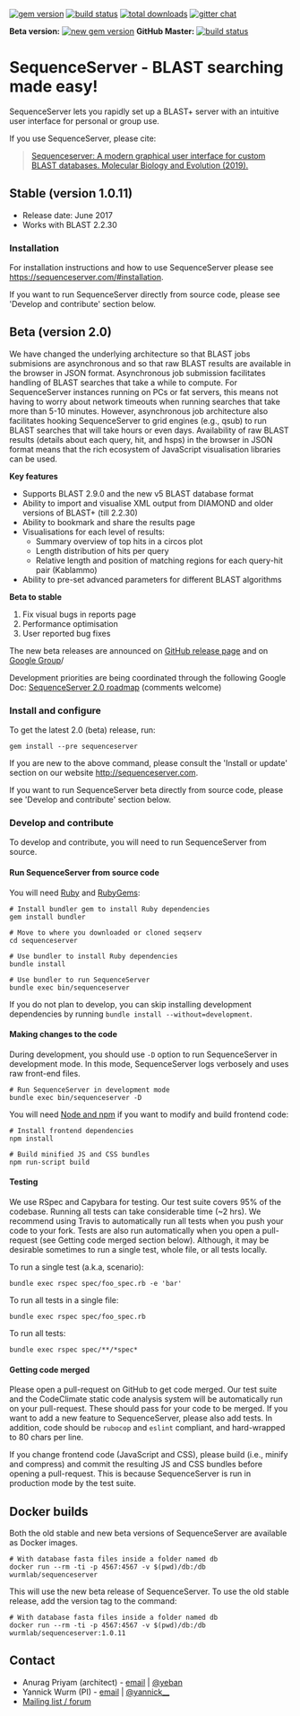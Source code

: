 [![gem version](https://img.shields.io/badge/version-1.0.x%20(old%20stable)-green.svg)](http://rubygems.org/gems/sequenceserver)
[![build status](https://secure.travis-ci.org/wurmlab/sequenceserver.png?branch=1.0.x)](https://travis-ci.org/wurmlab/sequenceserver)
[![total downloads](http://ruby-gem-downloads-badge.herokuapp.com/sequenceserver?type=total&color=brightgreen)](http://rubygems.org/gems/sequenceserver)
[![gitter chat](https://badges.gitter.im/gitterHQ/gitter.png)](https://gitter.im/wurmlab/sequenceserver)

**Beta version:** 
[![new gem version](https://img.shields.io/badge/version-2.0%20(beta)-yellowgreen.svg)](http://rubygems.org/gems/sequenceserver) **GitHub Master:** [![build status](https://secure.travis-ci.org/wurmlab/sequenceserver.png)](https://travis-ci.org/wurmlab/sequenceserver)




<!--[![code climate](https://codeclimate.com/github/wurmlab/sequenceserver/badges/gpa.svg)](https://codeclimate.com/github/wurmlab/sequenceserver)-->
<!--[![coverage](https://codeclimate.com/github/wurmlab/sequenceserver/badges/coverage.svg)](https://codeclimate.com/github/wurmlab/sequenceserver)-->
<!--[![browser matrix](https://saucelabs.com/browser-matrix/yeban.svg)](https://saucelabs.com/u/yeban)-->

# SequenceServer - BLAST searching made easy!

SequenceServer lets you rapidly set up a BLAST+ server with an intuitive user interface for personal or group use.

If you use SequenceServer, please cite:

> [Sequenceserver: A modern graphical user interface for custom BLAST
  databases. Molecular Biology and Evolution
  (2019).](https://doi.org/10.1093/molbev/msz185)


## Stable (version 1.0.11)

- Release date: June 2017
- Works with BLAST 2.2.30

### Installation

For installation instructions and how to use SequenceServer please see
https://sequenceserver.com/#installation.

If you want to run SequenceServer directly from source code, please see
'Develop and contribute' section below.

## Beta (version 2.0)

We have changed the underlying architecture so that BLAST jobs submisions are asynchronous and so that raw BLAST results are available in the browser in JSON format. Asynchronous job submission facilitates handling of BLAST searches that take a while to compute. For SequenceServer instances running on PCs or fat servers, this means not having to worry about network timeouts when running searches that take more than 5-10 minutes. However, asynchronous job architecture also facilitates hooking SequenceServer to grid engines (e.g., qsub) to run BLAST searches that will take hours or even days. Availability of raw BLAST results (details about each query, hit, and hsps) in the browser in JSON format means that the rich ecosystem of JavaScript visualisation libraries can be used.

**Key features**
* Supports BLAST 2.9.0 and the new v5 BLAST database format
* Ability to import and visualise XML output from DIAMOND
   and older versions of BLAST+ (till 2.2.30)
* Ability to bookmark and share the results page
* Visualisations for each level of results:
    - Summary overview of top hits in a circos plot 
    - Length distribution of hits per query
    - Relative length and position of matching regions for
      each query-hit pair (Kablammo)
* Ability to pre-set advanced parameters for different BLAST algorithms

**Beta to stable**
1. Fix visual bugs in reports page
2. Performance optimisation
3. User reported bug fixes

The new beta releases are announced on [GitHub release page](https://github.com/wurmlab/sequenceserver/releases) and on [Google Group](https://groups.google.com/forum/#!forum/sequenceserver)/

Development priorities are being coordinated through the following Google Doc: [SequenceServer 2.0 roadmap](https://docs.google.com/document/d/1Vt2MmaD5h5oN8XrmokLVnjUfRLWqKVWeEja3w9SIeBw) (comments welcome)

### Install and configure

To get the latest 2.0 (beta) release, run:

    gem install --pre sequenceserver

If you are new to the above command, please consult the 'Install or update'
section on our website http://sequenceserver.com.

If you want to run SequenceServer beta directly from source code, please see
'Develop and contribute' section below.


### Develop and contribute

To develop and contribute, you will need to run SequenceServer from source.

#### Run SequenceServer from source code

You will need [Ruby](https://www.ruby-lang.org/en/) and [RubyGems](https://rubygems.org/):

    # Install bundler gem to install Ruby dependencies
    gem install bundler

    # Move to where you downloaded or cloned seqserv
    cd sequenceserver

    # Use bundler to install Ruby dependencies
    bundle install

    # Use bundler to run SequenceServer
    bundle exec bin/sequenceserver


If you do not plan to develop, you can skip installing development dependencies
by running `bundle install --without=development`.

#### Making changes to the code

During development, you should use `-D` option to run SequenceServer in development mode. In this mode, SequenceServer logs verbosely and uses raw front-end files.

    # Run SequenceServer in development mode
    bundle exec bin/sequenceserver -D

You will need [Node and npm](https://nodejs.org/) if you want to modify and build frontend code:

    # Install frontend dependencies
    npm install

    # Build minified JS and CSS bundles
    npm run-script build

#### Testing

We use RSpec and Capybara for testing. Our test suite covers 95% of the codebase. Running all tests can take considerable time (~2 hrs). We recommend using Travis to automatically run all tests when you push your code to your fork. Tests are also run automatically when you open a pull-request (see Getting code merged section below). Although, it may be desirable sometimes to run a single test, whole file, or all tests locally.

To run a single test (a.k.a, scenario):

    bundle exec rspec spec/foo_spec.rb -e 'bar'

To run all tests in a single file:

    bundle exec rspec spec/foo_spec.rb

To run all tests:

    bundle exec rspec spec/**/*spec*

#### Getting code merged

Please open a pull-request on GitHub to get code merged. Our test suite and the CodeClimate static code analysis system will be automatically run on your pull-request. These should pass for your code to be merged. If you want to add a new feature to SequenceServer, please also add tests. In addition, code should be `rubocop` and `eslint` compliant, and hard-wrapped to 80 chars per line.

If you change frontend code (JavaScript and CSS), please build (i.e., minify and compress) and commit the resulting JS and CSS bundles before opening a pull-request. This is because SequenceServer is run in production mode by the test suite.

## Docker builds

Both the old stable and new beta versions of SequenceServer are available as
Docker images.

```
# With database fasta files inside a folder named db
docker run --rm -ti -p 4567:4567 -v $(pwd)/db:/db wurmlab/sequenceserver
```

This will use the new beta release of SequenceServer. To use the old stable
release, add the version tag to the command:

```
# With database fasta files inside a folder named db
docker run --rm -ti -p 4567:4567 -v $(pwd)/db:/db wurmlab/sequenceserver:1.0.11
```

## Contact

* Anurag Priyam (architect) - [email](mailto:anurag08priyam@gmail.com) | [@yeban](//twitter.com/yeban)
* Yannick Wurm  (PI) - [email](mailto:yannickwurm@gmail.com) | [@yannick\_\_](//twitter.com/yannick__)
* [Mailing list / forum](https://groups.google.com/forum/#!forum/sequenceserver)
